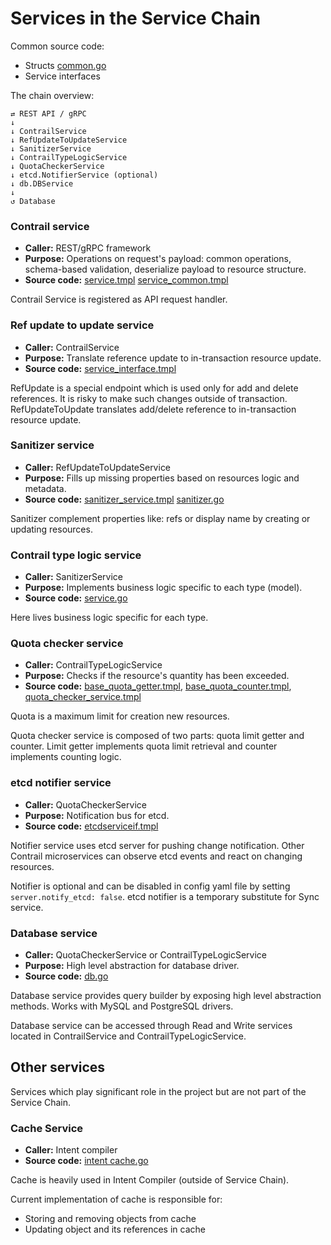 # Services in the Service Chain

Common source code:

- Structs [common.go](../pkg/services/common.go)
- Service interfaces

The chain overview:

    ⇄ REST API / gRPC
    ↓
    ↓ ContrailService
    ↓ RefUpdateToUpdateService
    ↓ SanitizerService
    ↓ ContrailTypeLogicService
    ↓ QuotaCheckerService
    ↓ etcd.NotifierService (optional)
    ↓ db.DBService
    ↓
    ↺ Database

### Contrail service

- **Caller:** REST/gRPC framework
- **Purpose:** Operations on request's payload: common operations, schema-based validation, deserialize payload to resource structure.
- **Source code:** [service.tmpl](../tools/templates/contrail/service.tmpl) [service_common.tmpl](../tools/templates/contrail/service_common.tmpl)

Contrail Service is registered as API request handler.

### Ref update to update service

- **Caller:** ContrailService
- **Purpose:** Translate reference update to in-transaction resource update.
- **Source code:** [service_interface.tmpl](../tools/templates/contrail/service_interface.tmpl)

RefUpdate is a special endpoint which is used only for add and delete references.
It is risky to make such changes outside of transaction. RefUpdateToUpdate
translates add/delete reference to in-transaction resource update.

### Sanitizer service

- **Caller:** RefUpdateToUpdateService
- **Purpose:** Fills up missing properties based on resources logic and metadata.
- **Source code:** [sanitizer_service.tmpl](../tools/templates/contrail/sanitizer_service.tmpl) [sanitizer.go](../pkg/services/sanitizer.go)

Sanitizer complement properties like: refs or display name by creating or updating resources.

### Contrail type logic service

- **Caller:** SanitizerService
- **Purpose:** Implements business logic specific to each type (model).
- **Source code:** [service.go](../pkg/types/service.go)

Here lives business logic specific for each type.

### Quota checker service

- **Caller:** ContrailTypeLogicService
- **Purpose:** Checks if the resource's quantity has been exceeded.
- **Source code:** [base_quota_getter.tmpl](../tools/templates/contrail/base_quota_getter.tmpl), [base_quota_counter.tmpl](../tools/templates/contrail/base_quota_counter.tmpl), [quota_checker_service.tmpl](../tools/templates/contrail/quota_checker_service.tmpl)

Quota is a maximum limit for creation new resources.

Quota checker service is composed of two parts: quota limit getter and counter.
Limit getter implements quota limit retrieval and counter implements counting logic.

### etcd notifier service

- **Caller:** QuotaCheckerService
- **Purpose:** Notification bus for etcd.
- **Source code:** [etcdserviceif.tmpl](../tools/templates/contrail/etcdserviceif.tmpl)

Notifier service uses etcd server for pushing change notification.
Other Contrail microservices can observe etcd events and react on changing resources.

Notifier is optional and can be disabled in config yaml file by setting `server.notify_etcd: false`.
etcd notifier is a temporary substitute for Sync service.

### Database service

- **Caller:** QuotaCheckerService or ContrailTypeLogicService
- **Purpose:** High level abstraction for database driver.
- **Source code:** [db.go](../pkg/db/db.go)

Database service provides query builder by exposing high level abstraction methods.
Works with MySQL and PostgreSQL drivers.

Database service can be accessed through Read and Write services located
in ContrailService and ContrailTypeLogicService.

## Other services

Services which play significant role in the project but are not part of the Service Chain.

### Cache Service

- **Caller:** Intent compiler
- **Source code:** [intent cache.go](../pkg/compilation/intent/cache.go)

Cache is heavily used in Intent Compiler (outside of Service Chain).

Current implementation of cache is responsible for:

- Storing and removing objects from cache
- Updating object and its references in cache
